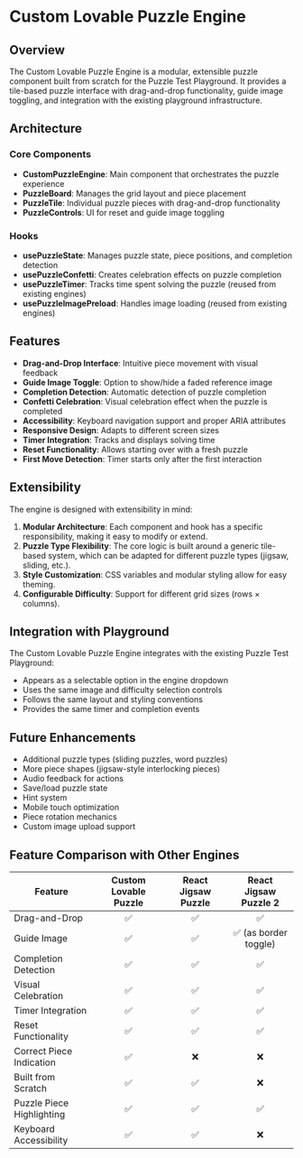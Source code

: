 
# Custom Lovable Puzzle Engine

## Overview
The Custom Lovable Puzzle Engine is a modular, extensible puzzle component built from scratch for the Puzzle Test Playground. It provides a tile-based puzzle interface with drag-and-drop functionality, guide image toggling, and integration with the existing playground infrastructure.

## Architecture

### Core Components
- **CustomPuzzleEngine**: Main component that orchestrates the puzzle experience
- **PuzzleBoard**: Manages the grid layout and piece placement
- **PuzzleTile**: Individual puzzle pieces with drag-and-drop functionality
- **PuzzleControls**: UI for reset and guide image toggling

### Hooks
- **usePuzzleState**: Manages puzzle state, piece positions, and completion detection
- **usePuzzleConfetti**: Creates celebration effects on puzzle completion
- **usePuzzleTimer**: Tracks time spent solving the puzzle (reused from existing engines)
- **usePuzzleImagePreload**: Handles image loading (reused from existing engines)

## Features
- **Drag-and-Drop Interface**: Intuitive piece movement with visual feedback
- **Guide Image Toggle**: Option to show/hide a faded reference image
- **Completion Detection**: Automatic detection of puzzle completion
- **Confetti Celebration**: Visual celebration effect when the puzzle is completed
- **Accessibility**: Keyboard navigation support and proper ARIA attributes
- **Responsive Design**: Adapts to different screen sizes
- **Timer Integration**: Tracks and displays solving time
- **Reset Functionality**: Allows starting over with a fresh puzzle
- **First Move Detection**: Timer starts only after the first interaction

## Extensibility
The engine is designed with extensibility in mind:

1. **Modular Architecture**: Each component and hook has a specific responsibility, making it easy to modify or extend.
2. **Puzzle Type Flexibility**: The core logic is built around a generic tile-based system, which can be adapted for different puzzle types (jigsaw, sliding, etc.).
3. **Style Customization**: CSS variables and modular styling allow for easy theming.
4. **Configurable Difficulty**: Support for different grid sizes (rows × columns).

## Integration with Playground
The Custom Lovable Puzzle Engine integrates with the existing Puzzle Test Playground:
- Appears as a selectable option in the engine dropdown
- Uses the same image and difficulty selection controls
- Follows the same layout and styling conventions
- Provides the same timer and completion events

## Future Enhancements
- Additional puzzle types (sliding puzzles, word puzzles)
- More piece shapes (jigsaw-style interlocking pieces)
- Audio feedback for actions
- Save/load puzzle state
- Hint system
- Mobile touch optimization
- Piece rotation mechanics
- Custom image upload support

## Feature Comparison with Other Engines

| Feature                   | Custom Lovable Puzzle | React Jigsaw Puzzle | React Jigsaw Puzzle 2 |
|---------------------------|:---------------------:|:-------------------:|:---------------------:|
| Drag-and-Drop             | ✅                    | ✅                  | ✅                    |
| Guide Image               | ✅                    | ✅                  | ✅ (as border toggle) |
| Completion Detection      | ✅                    | ✅                  | ✅                    |
| Visual Celebration        | ✅                    | ✅                  | ✅                    |
| Timer Integration         | ✅                    | ✅                  | ✅                    |
| Reset Functionality       | ✅                    | ✅                  | ✅                    |
| Correct Piece Indication  | ✅                    | ❌                  | ❌                    |
| Built from Scratch        | ✅                    | ✅                  | ❌                    |
| Puzzle Piece Highlighting | ✅                    | ✅                  | ✅                    |
| Keyboard Accessibility    | ✅                    | ✅                  | ❌                    |
